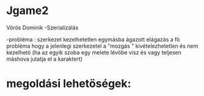 # Jgame2
Vörös Dominik 
-Szerializálás


-probléma : szerkezet kezelhetetlen egymásba ágazott elágazás
a fö probléma hogy a jelenlegi szerkezetel a "mozgás " kivételezhetetlen és nem kezelhetö (ha az egyik szoba egy melete lévöbe visz és vagy teljesen máshova jutatja el a karaktert)


# megoldási lehetöségek:
